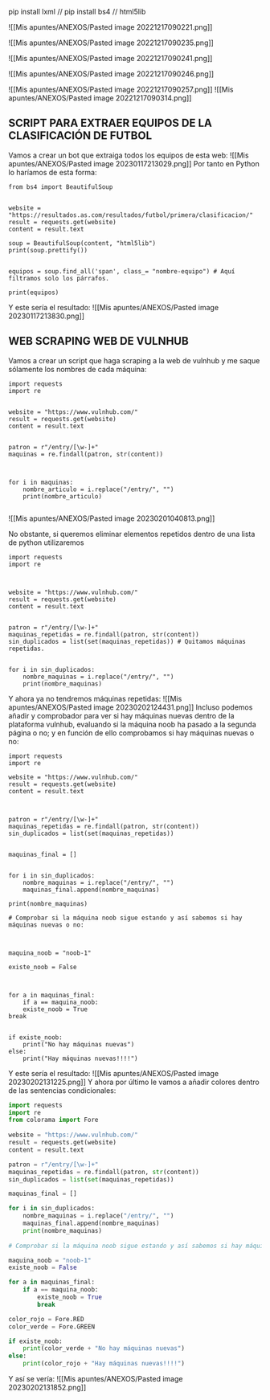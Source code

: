 pip install lxml // pip install bs4 // html5lib

![[Mis apuntes/ANEXOS/Pasted image 20221217090221.png]]

![[Mis apuntes/ANEXOS/Pasted image 20221217090235.png]]

![[Mis apuntes/ANEXOS/Pasted image 20221217090241.png]]

![[Mis apuntes/ANEXOS/Pasted image 20221217090246.png]]

![[Mis apuntes/ANEXOS/Pasted image 20221217090257.png]]
![[Mis apuntes/ANEXOS/Pasted image 20221217090314.png]]

## SCRIPT PARA EXTRAER EQUIPOS DE LA CLASIFICACIÓN DE FUTBOL
Vamos a crear un bot que extraiga todos los equipos de esta web:
![[Mis apuntes/ANEXOS/Pasted image 20230117213029.png]]
Por tanto en Python lo haríamos de esta forma:
```import requests
from bs4 import BeautifulSoup


website = "https://resultados.as.com/resultados/futbol/primera/clasificacion/"
result = requests.get(website)
content = result.text

soup = BeautifulSoup(content, "html5lib")
print(soup.prettify())


equipos = soup.find_all('span', class_= "nombre-equipo") # Aquí filtramos solo los párrafos.

print(equipos)
```

Y este sería el resultado:
![[Mis apuntes/ANEXOS/Pasted image 20230117213830.png]]
## WEB SCRAPING WEB DE VULNHUB
Vamos a crear un script que haga scraping a la web de vulnhub y me saque sólamente los nombres de cada máquina:
```
import requests
import re

  
website = "https://www.vulnhub.com/"
result = requests.get(website)
content = result.text


patron = r"/entry/[\w-]+"
maquinas = re.findall(patron, str(content))

  

for i in maquinas:
	nombre_articulo = i.replace("/entry/", "")
	print(nombre_articulo)
	
```
![[Mis apuntes/ANEXOS/Pasted image 20230201040813.png]]

No obstante, si queremos eliminar elementos repetidos dentro de una lista de python utilizaremos 
```
import requests
import re

  

website = "https://www.vulnhub.com/"
result = requests.get(website)
content = result.text
  

patron = r"/entry/[\w-]+"
maquinas_repetidas = re.findall(patron, str(content))
sin_duplicados = list(set(maquinas_repetidas)) # Quitamos máquinas repetidas.

  
for i in sin_duplicados:
	nombre_maquinas = i.replace("/entry/", "")
	print(nombre_maquinas)
```
Y ahora ya no tendremos máquinas repetidas:
![[Mis apuntes/ANEXOS/Pasted image 20230202124431.png]]
Incluso podemos añadir y comprobador para ver si hay máquinas nuevas dentro de la plataforma vulnhub, evaluando si la máquina noob ha pasado a la segunda página o no; y en función de ello comprobamos si hay máquinas nuevas o no:
```
import requests
import re

website = "https://www.vulnhub.com/"
result = requests.get(website)
content = result.text

  

patron = r"/entry/[\w-]+"
maquinas_repetidas = re.findall(patron, str(content))
sin_duplicados = list(set(maquinas_repetidas))


maquinas_final = []
  

for i in sin_duplicados:
	nombre_maquinas = i.replace("/entry/", "")
	maquinas_final.append(nombre_maquinas)

print(nombre_maquinas)

# Comprobar si la máquina noob sigue estando y así sabemos si hay máquinas nuevas o no:

  

maquina_noob = "noob-1"

existe_noob = False

  

for a in maquinas_final:
	if a == maquina_noob:
	existe_noob = True
break


if existe_noob:
	print("No hay máquinas nuevas")
else:
	print("Hay máquinas nuevas!!!!")
```
Y este sería el resultado:
![[Mis apuntes/ANEXOS/Pasted image 20230202131225.png]]
Y ahora por último le vamos a añadir colores dentro de las sentencias condicionales:
```python
import requests
import re
from colorama import Fore
  
website = "https://www.vulnhub.com/"
result = requests.get(website)
content = result.text

patron = r"/entry/[\w-]+"
maquinas_repetidas = re.findall(patron, str(content))
sin_duplicados = list(set(maquinas_repetidas))

maquinas_final = []

for i in sin_duplicados:
    nombre_maquinas = i.replace("/entry/", "")
    maquinas_final.append(nombre_maquinas)
    print(nombre_maquinas)
	
# Comprobar si la máquina noob sigue estando y así sabemos si hay máquinas nuevas o no:

maquina_noob = "noob-1"
existe_noob = False

for a in maquinas_final:
    if a == maquina_noob:
        existe_noob = True
        break

color_rojo = Fore.RED
color_verde = Fore.GREEN

if existe_noob:
    print(color_verde + "No hay máquinas nuevas")
else:
    print(color_rojo + "Hay máquinas nuevas!!!!")
```
Y así se vería:
![[Mis apuntes/ANEXOS/Pasted image 20230202131852.png]]